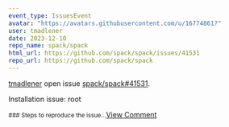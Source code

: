 ```yaml
---
event_type: IssuesEvent
avatar: "https://avatars.githubusercontent.com/u/16774861?"
user: tmadlener
date: 2023-12-10
repo_name: spack/spack
html_url: https://github.com/spack/spack/issues/41531
repo_url: https://github.com/spack/spack
---
```


<a href='https://github.com/tmadlener' target='_blank'>tmadlener</a> open issue <a href='https://github.com/spack/spack/issues/41531' target='_blank'>spack/spack#41531</a>.

<p>Installation issue: root </p><small>### Steps to reproduce the issue...</small><a href='https://github.com/spack/spack/issues/41531' target='_blank'>View Comment</a>